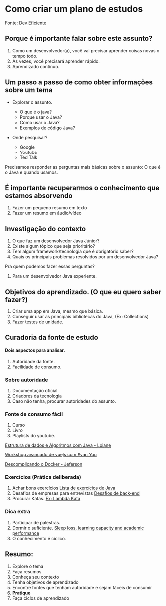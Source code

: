 # Como criar um plano de estudos

Fonte: [Dev Eficiente](https://www.youtube.com/watch?v=Um40HIxVMTM&t=630s)


## Porque é importante falar sobre este assunto?

1. Como um desenvolvedor(a), você vai precisar aprender coisas novas o tempo todo.
2. As vezes, você precisará aprender rápido.
3. Aprendizado contínuo.

## Um passo a passo de como obter informações sobre um tema

* Explorar o assunto.
    * O que é o java?
    * Porque usar o Java?
    * Como usar o Java?
    * Exemplos de código Java?

* Onde pesquisar?
    * Google    
    * Youtube
    * Ted Talk

Precisamos responder as perguntas mais básicas sobre o assunto:
O que é o Java e quando usamos.    

## É importante **recuperarmos** o conhecimento que estamos absorvendo

1. Fazer um pequeno resumo em texto
2. Fazer um resumo em áudio/vídeo

## Investigação do contexto

1. O que faz um desenvolvedor Java Júnior?
2. Existe algum tópico que seja prioritário?
3. Tem algum framework/tecnologia que é obrigatório saber?
4. Quais os principais problemas resolvidos por um desenvolvedor Java?

Pra quem podemos fazer essas perguntas?
1. Para um desenvolvedor Java experiente. 

## Objetivos do aprendizado. (O que eu quero saber fazer?)

1. Criar uma app em Java, mesmo que básica.
2. Conseguir usar as principais bibliotecas do Java, (Ex: Collections)
3. Fazer testes de unidade.

## Curadoria da fonte de estudo

#### Dois aspectos para analisar.
1. Autoridade da fonte.
2. Facilidade de consumo.

### Sobre autoridade

1. Documentação oficial
2. Criadores da tecnologia
3. Caso não tenha, procurar autoridades do assunto.

### Fonte de consumo fácil
1. Curso
2. Livro
3. Playlists do youtube.

[Estrutura de dados e Algoritmos com Java - Loiane](https://www.youtube.com/watch?v=N3K8PjFOhy4&list=PLGxZ4Rq3BOBrgumpzz-l8kFMw2DLERdxi)

[Workshop avançado de vuejs com Evan You](https://www.youtube.com/playlist?list=PLy0TFGrsXfC6ZowyW3od9dg_K6VY3dB-N)

[Descomplicando o Docker - Jeferson](https://www.youtube.com/watch?v=Wm99C_f7Kxw&list=PLf-O3X2-mxDn1VpyU2q3fuI6YYeIWp5rR)

### Exercícios (Prática deliberada)

1. Achar bons exercícios
[Lista de exercícios de Java](https://www.hackerrank.com/domains/java)
2. Desafios de empresas para entrevistas 
[Desafios de back-end](https://github.com/CollabCodeTech/backend-challenges)
3. Procurar Katas. [Ex: Lambda Kata](https://github.com/BNYMellon/CodeKatas) 

### Dica extra
1. Participar de palestras.
2. Dormir o suficiente. [Sleep loss, learning capacity and academic performance](https://www.sciencedirect.com/science/article/abs/pii/S1087079205001231) 
3. O conhecimento é ciclico.


## Resumo:

1. Explore o tema
2. Faça resumos
3. Conheça seu contexto
4. Tenha objetivos de aprendizado
5. Encontre fontes que tenham autoridade e sejam fáceis de consumir
6. **Pratique**
7. Faça ciclos de aprendizado
